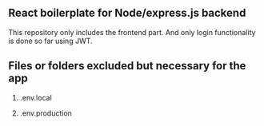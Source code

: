 ## React boilerplate for Node/express.js backend

This repository only includes the frontend part. And only login functionality is done so far using JWT.

## Files or folders excluded but necessary for the app

1. .env.local

2. .env.production